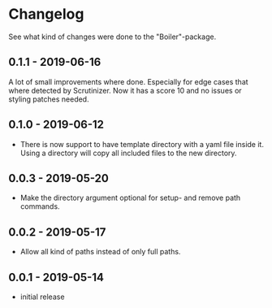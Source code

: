 # Changelog

See what kind of changes were done to the "Boiler"-package.

## 0.1.1 - 2019-06-16

A lot of small improvements where done. Especially for edge cases that where detected by Scrutinizer.
Now it has a score 10 and no issues or styling patches needed.

## 0.1.0 - 2019-06-12

- There is now support to have template directory with a yaml file inside it. 
Using a directory will copy all included files to the new directory.

## 0.0.3 - 2019-05-20

- Make the directory argument optional for setup- and remove path commands.

## 0.0.2 - 2019-05-17

- Allow all kind of paths instead of only full paths.

## 0.0.1 - 2019-05-14

- initial release
